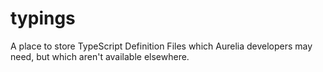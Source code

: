 # typings
A place to store TypeScript Definition Files which Aurelia developers may need, but which aren't available elsewhere.
